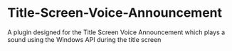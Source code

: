 # Title-Screen-Voice-Announcement
A plugin designed for the Title Screen Voice Announcement which plays a sound using the Windows API during the title screen
